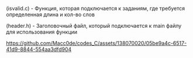 (isvalid.c) - Функция, которая подключается к заданиям, где требуется определенная длина и кол-во слов

(header.h) - Заголовочный файл, который подключается к main файлу для использования функции

https://github.com/Macc0de/codes_C/assets/138070020/05be9a4c-6517-41d9-8844-554aa3dfd904
